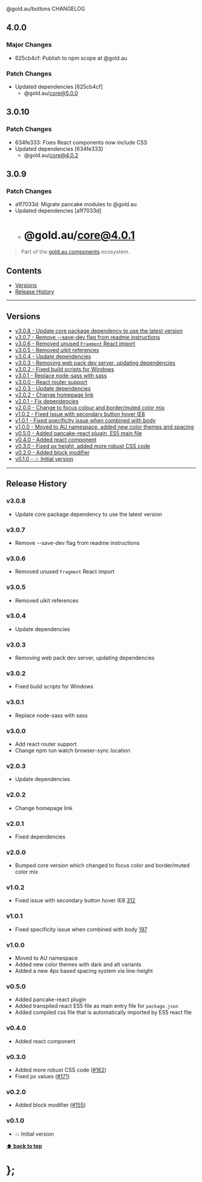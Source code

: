 @gold.au/buttons CHANGELOG

## 4.0.0

### Major Changes

- 625cb4cf: Publish to npm scope at @gold.au

### Patch Changes

- Updated dependencies [625cb4cf]
  - @gold.au/core@5.0.0

## 3.0.10

### Patch Changes

- 634fe333: Fixes React components now include CSS
- Updated dependencies [634fe333]
  - @gold.au/core@4.0.2

## 3.0.9

### Patch Changes

- a1f7033d: Migrate pancake modules to @gold.au
- Updated dependencies [a1f7033d]
  - # @gold.au/core@4.0.1

> Part of the [gold.au components](https://github.com/designsystemau/gold-design-system/) ecosystem.

## Contents

- [Versions](#install)
- [Release History](#release-history)

---

## Versions

- [v3.0.8 - Update core package dependency to use the latest version](#v308)
- [v3.0.7 - Remove --save-dev flag from readme instructions](#v307)
- [v3.0.6 - Removed unused `Fragment` React import](#v306)
- [v3.0.5 - Removed uikit references](#v305)
- [v3.0.4 - Update dependencies](#v304)
- [v3.0.3 - Removing web pack dev server, updating dependencies](#v303)
- [v3.0.2 - Fixed build scripts for Windows](#v302)
- [v3.0.1 - Replace node-sass with sass](#v301)
- [v3.0.0 - React router support](#v300)
- [v2.0.3 - Update dependencies](#v203)
- [v2.0.2 - Change homepage link](#v202)
- [v2.0.1 - Fix dependencies](#v201)
- [v2.0.0 - Change to focus colour and border/muted color mix](#v200)
- [v1.0.2 - Fixed issue with secondary button hover IE8](#v102)
- [v1.0.1 - Fixed specificity issue when combined with body](#v101)
- [v1.0.0 - Moved to AU namespace, added new color themes and spacing](#v100)
- [v0.5.0 - Added pancake-react plugin, ES5 main file](#v050)
- [v0.4.0 - Added react component](#v040)
- [v0.3.0 - Fixed px height, added more robust CSS code](#v030)
- [v0.2.0 - Added block modifier](#v020)
- [v0.1.0 - 💥 Initial version](#v010)

---

## Release History

### v3.0.8

- Update core package dependency to use the latest version

### v3.0.7

- Remove --save-dev flag from readme instructions

### v3.0.6

- Removed unused `Fragment` React import

### v3.0.5

- Removed uikit references

### v3.0.4

- Update dependencies

### v3.0.3

- Removing web pack dev server, updating dependencies

### v3.0.2

- Fixed build scripts for Windows

### v3.0.1

- Replace node-sass with sass

### v3.0.0

- Add react router support
- Change npm run watch browser-sync location

### v2.0.3

- Update dependencies

### v2.0.2

- Change homepage link

### v2.0.1

- Fixed dependencies

### v2.0.0

- Bumped core version which changed to focus color and border/muted color mix

### v1.0.2

- Fixed issue with secondary button hover IE8 [312](https://github.com/designsystemau/gold-design-system/issues/312)

### v1.0.1

- Fixed specificity issue when combined with body [197](https://github.com/designsystemau/gold-design-system/issues/197)

### v1.0.0

- Moved to AU namespace
- Added new color themes with dark and alt variants
- Added a new 4px based spacing system via line-height

### v0.5.0

- Added pancake-react plugin
- Added transpiled react ES5 file as main entry file for `package.json`
- Added compiled css file that is automatically imported by ES5 react file

### v0.4.0

- Added react component

### v0.3.0

- Added more robust CSS code ([#162](https://github.com/designsystemau/gold-design-system/issues/162))
- Fixed px values ([#171](https://github.com/designsystemau/gold-design-system/issues/171))

### v0.2.0

- Added block modifier ([#155](https://github.com/designsystemau/gold-design-system/issues/155))

### v0.1.0

- 💥 Initial version

**[⬆ back to top](#contents)**

# };

